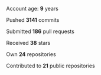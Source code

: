 Account age: **9** years

Pushed **3141** commits

Submitted **186** pull requests

Received **38** stars

Own **24** repositories

Contributed to **21** public repositories
